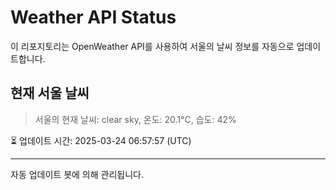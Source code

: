
# Weather API Status

이 리포지토리는 OpenWeather API를 사용하여 서울의 날씨 정보를 자동으로 업데이트합니다.

## 현재 서울 날씨
> 서울의 현재 날씨: clear sky, 온도: 20.1°C, 습도: 42%

⏳ 업데이트 시간: 2025-03-24 06:57:57 (UTC)

---
자동 업데이트 봇에 의해 관리됩니다.
